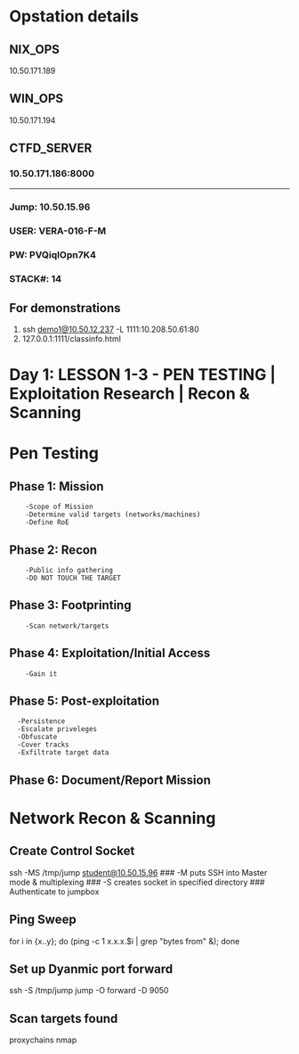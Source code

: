 # Opstation details
  ## NIX_OPS
  10.50.171.189
  
  ## WIN_OPS
  10.50.171.194

  ## CTFD_SERVER
  ### 10.50.171.186:8000
  ---------------------------------
  ### Jump: 10.50.15.96
  ### USER: VERA-016-F-M
  ### PW: PVQiqIOpn7K4
  ### STACK#: 14

  ## For demonstrations
  1. ssh demo1@10.50.12.237 -L 1111:10.208.50.61:80 
  2. 127.0.0.1:1111/classinfo.html
  
# Day 1: LESSON 1-3 - PEN TESTING | Exploitation Research | Recon & Scanning

# Pen Testing
  ## Phase 1: Mission
        -Scope of Mission
        -Determine valid targets (networks/machines)
        -Define RoE
  ## Phase 2: Recon
        -Public info gathering
        -DO NOT TOUCH THE TARGET
  ## Phase 3: Footprinting
        -Scan network/targets
  ## Phase 4: Exploitation/Initial Access
        -Gain it
  ## Phase 5: Post-exploitation
      -Persistence
      -Escalate priveleges
      -Obfuscate
      -Cover tracks
      -Exfiltrate target data
  ## Phase 6: Document/Report Mission

  

  # Network Recon & Scanning
  ## Create Control Socket
  ssh -MS /tmp/jump student@10.50.15.96
    ### -M puts SSH into Master mode & multiplexing
    ### -S creates socket in specified directory
    ### Authenticate to jumpbox

  ## Ping Sweep 
  for i in {x..y}; do (ping -c 1 x.x.x.$i | grep "bytes from" &); done


  ## Set up Dyanmic port forward
  ssh -S /tmp/jump jump -O forward -D 9050

  ## Scan targets found 
  proxychains nmap <ip>
  
  
    
    
 
